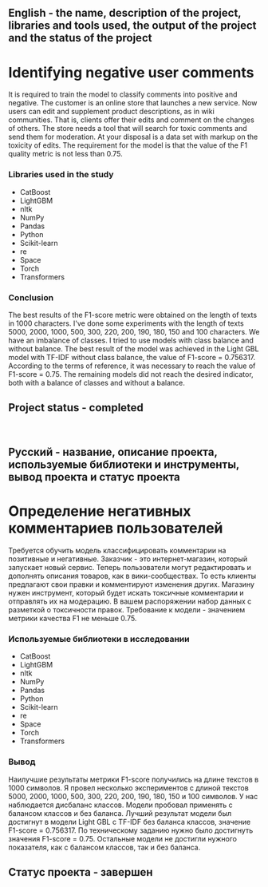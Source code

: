 
## English - the name, description of the project, libraries and tools used, the output of the project and the status of the project

# Identifying negative user comments
It is required to train the model to classify comments into positive and negative.
The customer is an online store that launches a new service. Now users can edit and supplement product descriptions, as in wiki communities. That is, clients offer their edits and comment on the changes of others.
The store needs a tool that will search for toxic comments and send them for moderation.
At your disposal is a data set with markup on the toxicity of edits.
The requirement for the model is that the value of the F1 quality metric is not less than 0.75.


### Libraries used in the study
* CatBoost
* LightGBM
* nltk
* NumPy
* Pandas
* Python
* Scikit-learn
* re
* Space
* Torch
* Transformers

### Conclusion
The best results of the F1-score metric were obtained on the length of texts in 1000 characters.
I've done some experiments with the length of texts 5000, 2000, 1000, 500, 300, 220, 200, 190, 180, 150 and 100 characters.
We have an imbalance of classes.
I tried to use models with class balance and without balance.
The best result of the model was achieved in the Light GBL model with TF-IDF without class balance, the value of F1-score = 0.756317.
According to the terms of reference, it was necessary to reach the value of F1-score = 0.75.
The remaining models did not reach the desired indicator, both with a balance of classes and without a balance.

## Project status - completed
<br>

## Русский - название, описание проекта, используемые библиотеки и инструменты, вывод проекта и статус проекта

#  Определение негативных комментариев пользователей
Требуется обучить модель классифицировать комментарии на позитивные и негативные.
Заказчик - это интернет-магазин, который запускает новый сервис. Теперь пользователи могут редактировать и дополнять описания товаров, как в вики-сообществах. То есть клиенты предлагают свои правки и комментируют изменения других.
Магазину нужен инструмент, который будет искать токсичные комментарии и отправлять их на модерацию.
В вашем распоряжении набор данных с разметкой о токсичности правок.
Требование к модели - значением метрики качества F1 не меньше 0.75.


### Используемые библиотеки в исследовании
* CatBoost
* LightGBM
* nltk
* NumPy
* Pandas
* Python
* Scikit-learn
* re
* Space
* Torch
* Transformers

### Вывод
Наилучшие результаты метрики F1-score получились на длине текстов в 1000 символов.
Я провел несколько экспериментов с длиной текстов 5000, 2000, 1000, 500, 300, 220, 200, 190, 180, 150 и 100 символов.
У нас наблюдается дисбаланс классов.
Модели пробовал применять с балансом классов и без баланса.
Лучший результат модели был достигнут в модели Light GBL с TF-IDF без баланса классов, значение F1-score = 0.756317.
По техническому заданию нужно было достигнуть значения F1-score = 0.75.
Остальные модели не достигли нужного показателя, как с балансом классов, так и без баланса.

## Статус проекта - завершен

